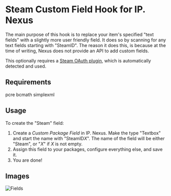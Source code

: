 Steam Custom Field Hook for IP. Nexus
=======

The main purpose of this hook is to replace your item's specified "text fields" with a slightly more user friendly field. It does so by scanning for any text fields starting with "SteamID". The reason it does this, is because at the time of writing, Nexus does not provide an API to add custom fields.

This optionally requires a [Steam OAuth plugin](https://github.com/Lavoaster/IP.Board-Steam-Authentication-Method), which is automatically detected and used.

## Requirements

pcre
bcmath
simplexml

## Usage

To create the "Steam" field:

1. Create a _Custom Package Field_ in IP. Nexus. Make the type "Textbox" and start the name with "SteamID*X*". The name of the field will be either "Steam", or "*X*" if *X* is not empty.
2. Assign this field to your packages, configure everything else, and save it.
3. You are done!

## Images
![Fields](https://raw.githubusercontent.com/yiyangc91/yiyangc91.github.io/master/images/steamcf_example_1.png)



